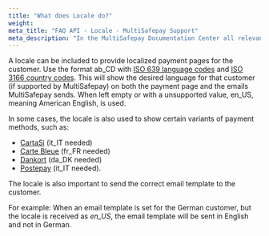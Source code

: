 ```yaml
---
title: "What does Locale do?"
weight:
meta_title: "FAQ API - Locale - MultiSafepay Support"
meta_description: "In the MultiSafepay Documentation Center all relevant information regarding our Plugins and API. As well as Support pages for Payment Method, Tools and General Questions. You can also find the contact details of our Support Team and Integration Team."
---
```


A locale can be included to provide localized payment pages for the customer. Use the format ab_CD with [ISO 639 language codes](https://www.iso.org/iso-639-language-codes.html) and [ISO 3166 country codes](https://www.iso.org/iso-3166-country-codes.html). This will show the desired language for that customer (if supported by MultiSafepay) on both the payment page and the emails MultiSafepay sends. When left empty or with a unsupported value, en_US, meaning American English, is used.

In some cases, the locale is also used to show certain variants of payment methods, such as:

* [CartaSi](/payment-methods/branded-credit-cards/cartasi-what-is-it/) (it_IT needed)
* [Carte Bleue](/payment-methods/branded-credit-cards/carte-bleue-what-is-it/) (fr_FR needed) 
* [Dankort](/payment-methods/branded-credit-cards/dankort-what-is-it/) (da_DK needed)
* [Postepay](/payment-methods/branded-credit-cards/postepay/) (it_IT needed).


The locale is also important to send the correct email template to the customer.

For example: When an email template is set for the German customer, but the locale is received as *en_US*, the email template will be sent in English and not in German. 